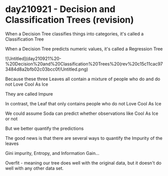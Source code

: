 # day210921 - Decision and Classification Trees (revision)

When a Decision Tree classifies things into categories, it's called a Classification Tree

When a Decision Tree predicts numeric values, it's called a Regression Tree

![Untitled](day210921%20-%20Decision%20and%20Classification%20Trees%20(rev%20c15c11cac973484d8a2bfb02c03bcc0f/Untitled.png)

Because these three Leaves all contain a mixture of people who do and do not Love Cool As Ice

They are called Impure

In contrast, the Leaf that only contains people who do not Love Cool As Ice 

We could assume Soda can predict whether observations like Cool As Ice or not

But we better quantify the predictions

The good news is that there are several ways to quantify the Impurity of the leaves

Gini impurity, Entropy, and Information Gain...

Overfit - meaning our tree does well with the original data, but it doesn't do well with any other data set.
